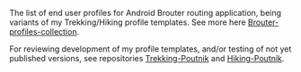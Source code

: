 
The list of end user profiles for Android Brouter routing application, being variants of my Trekking/Hiking profile templates. See more here [Brouter-profiles-collection](https://github.com/poutnikl/Brouter-profiles/wiki/Brouter-profiles-collection).

For reviewing development of my profile templates, and/or testing of not yet published versions, see repositories [Trekking-Poutnik](https://github.com/poutnikl/Trekking-Poutnik) and [Hiking-Poutnik](https://github.com/poutnikl/Hiking-Poutnik).

